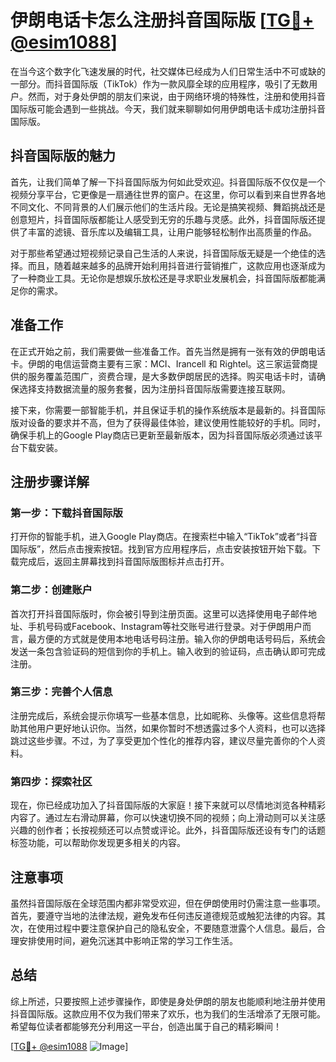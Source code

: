 # 伊朗电话卡怎么注册抖音国际版 [[TG💪+ @esim1088](https://t.me/s/esim1088)]

在当今这个数字化飞速发展的时代，社交媒体已经成为人们日常生活中不可或缺的一部分。而抖音国际版（TikTok）作为一款风靡全球的应用程序，吸引了无数用户。然而，对于身处伊朗的朋友们来说，由于网络环境的特殊性，注册和使用抖音国际版可能会遇到一些挑战。今天，我们就来聊聊如何用伊朗电话卡成功注册抖音国际版。

## 抖音国际版的魅力

首先，让我们简单了解一下抖音国际版为何如此受欢迎。抖音国际版不仅仅是一个视频分享平台，它更像是一扇通往世界的窗户。在这里，你可以看到来自世界各地不同文化、不同背景的人们展示他们的生活片段。无论是搞笑视频、舞蹈挑战还是创意短片，抖音国际版都能让人感受到无穷的乐趣与灵感。此外，抖音国际版还提供了丰富的滤镜、音乐库以及编辑工具，让用户能够轻松制作出高质量的作品。

对于那些希望通过短视频记录自己生活的人来说，抖音国际版无疑是一个绝佳的选择。而且，随着越来越多的品牌开始利用抖音进行营销推广，这款应用也逐渐成为了一种商业工具。无论你是想娱乐放松还是寻求职业发展机会，抖音国际版都能满足你的需求。

## 准备工作

在正式开始之前，我们需要做一些准备工作。首先当然是拥有一张有效的伊朗电话卡。伊朗的电信运营商主要有三家：MCI、Irancell 和 Rightel。这三家运营商提供的服务覆盖范围广，资费合理，是大多数伊朗居民的选择。购买电话卡时，请确保选择支持数据流量的服务套餐，因为注册抖音国际版需要连接互联网。

接下来，你需要一部智能手机，并且保证手机的操作系统版本是最新的。抖音国际版对设备的要求并不高，但为了获得最佳体验，建议使用性能较好的手机。同时，确保手机上的Google Play商店已更新至最新版本，因为抖音国际版必须通过该平台下载安装。

## 注册步骤详解

### 第一步：下载抖音国际版

打开你的智能手机，进入Google Play商店。在搜索栏中输入“TikTok”或者“抖音国际版”，然后点击搜索按钮。找到官方应用程序后，点击安装按钮开始下载。下载完成后，返回主屏幕找到抖音国际版图标并点击打开。

### 第二步：创建账户

首次打开抖音国际版时，你会被引导到注册页面。这里可以选择使用电子邮件地址、手机号码或Facebook、Instagram等社交账号进行登录。对于伊朗用户而言，最方便的方式就是使用本地电话号码注册。输入你的伊朗电话号码后，系统会发送一条包含验证码的短信到你的手机上。输入收到的验证码，点击确认即可完成注册。

### 第三步：完善个人信息

注册完成后，系统会提示你填写一些基本信息，比如昵称、头像等。这些信息将帮助其他用户更好地认识你。当然，如果你暂时不想透露过多个人资料，也可以选择跳过这些步骤。不过，为了享受更加个性化的推荐内容，建议尽量完善你的个人资料。

### 第四步：探索社区

现在，你已经成功加入了抖音国际版的大家庭！接下来就可以尽情地浏览各种精彩内容了。通过左右滑动屏幕，你可以快速切换不同的视频；向上滑动则可以关注感兴趣的创作者；长按视频还可以点赞或评论。此外，抖音国际版还设有专门的话题标签功能，可以帮助你发现更多相关的内容。

## 注意事项

虽然抖音国际版在全球范围内都非常受欢迎，但在伊朗使用时仍需注意一些事项。首先，要遵守当地的法律法规，避免发布任何违反道德规范或触犯法律的内容。其次，在使用过程中要注意保护自己的隐私安全，不要随意泄露个人信息。最后，合理安排使用时间，避免沉迷其中影响正常的学习工作生活。

## 总结

综上所述，只要按照上述步骤操作，即使是身处伊朗的朋友也能顺利地注册并使用抖音国际版。这款应用不仅为我们带来了欢乐，也为我们的生活增添了无限可能。希望每位读者都能够充分利用这一平台，创造出属于自己的精彩瞬间！

[[TG💪+ @esim1088](https://t.me/s/esim1088) ![Image](https://i.postimg.cc/4NQfJmqS/Snipaste-2025-05-13-00-14-12.png)]